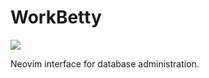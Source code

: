 # WorkBetty

<img src="https://s2.glbimg.com/V_ZGYbnkR3fYj_LNuxgcDDqAmLM=/620x466/top/e.glbimg.com/og/ed/f/original/2020/03/12/89407510_834746973661169_8981731601760878462_n.jpg">

Neovim interface for database administration. 
